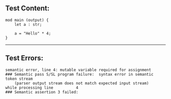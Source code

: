 
Test Content: 
-------------------------
```
mod main (output) {
    let a : str;

    a = "Hello" * 4;
}
```
------------------------

Test Errors:
-------------------------
```
semantic error, line 4: mutable variable required for assignment
### Semantic pass S/SL program failure:  syntax error in semantic token stream
    (parser output stream does not match expected input stream)
while processing line          4
### Semantic assertion 3 failed: 
```
